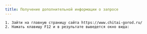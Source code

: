 ```yaml
---
title: Получение дополнительной информации о запросе
---
```


    1. Зайти на главную страницу сайта https://www.chitai-gorod.ru/
    2. Нажать клавишу F12 и в результате выведется окно вида:
    
